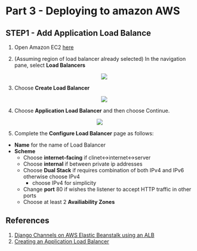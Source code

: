# Part 3 - Deploying to amazon AWS

## STEP1 - Add Application Load Balance

1. Open Amazon EC2 [here](https://console.aws.amazon.com/ec2/)

2. (Assuming region of load balancer already selected) In the navigation pane, select **Load Balancers**

    <div style="text-align: center;">
        <img src="https://user-images.githubusercontent.com/6856382/73227490-f1d93100-4130-11ea-9fc0-6e263c876466.png">
    </div>


3. Choose **Create Load Balancer**

    <div style="text-align: center;">
        <img src="https://user-images.githubusercontent.com/6856382/73227608-4381bb80-4131-11ea-81c1-39a1f3bfc89a.png">
    </div>


4. Choose **Application Load Balancer** and then choose Continue.

  <div style="text-align: center;">
        <img src="https://user-images.githubusercontent.com/6856382/73227698-952a4600-4131-11ea-9a70-b95f5a00d07b.png">
    </div>

5. Complete the **Configure Load Balancer** page as follows:

- **Name** for the name of Load Balancer
- **Scheme**
    - Choose **internet-facing** if clinet<->internet<->server
    - Choose **internal** if between private ip addresses
    - Choose **Dual Stack** if requires combination of both IPv4 and IPv6 otherwise choose IPv4
        - choose IPv4 for simplicity
    - Change **port** 80 if wishes the listener to accept HTTP traffic in other ports
    - Choose at least 2 **Availiability Zones**

## References

1. [Django Channels on AWS Elastic Beanstalk using an ALB](https://gist.github.com/mortenege/68be5e859a6e91320be940212abfb207)
2. [Creating an Application Load Balancer](https://docs.aws.amazon.com/AmazonECS/latest/developerguide/create-application-load-balancer.html)



